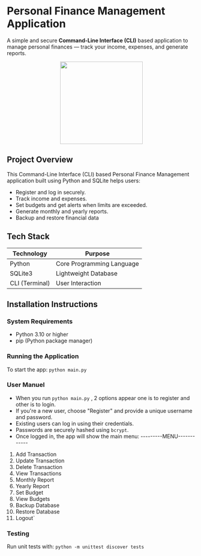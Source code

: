 # Personal Finance Management Application

A simple and secure **Command-Line Interface (CLI)** based application to manage personal finances — track your income, expenses, and generate reports.

<p align="center">
  <img src="https://img.freepik.com/premium-vector/online-mobile-payment-banking-service-concept-woman-pays-with-mobile-phone-successfully-safely-flat-vector-modern-illustration_566886-9730.jpg" width="220" height="220">
</p>

## Project Overview
 This Command-Line Interface (CLI) based Personal Finance Management application built using Python and SQLite helps users:  
 * Register and log in securely.
 * Track income and expenses.
 * Set budgets and get alerts when limits are exceeded.
 * Generate monthly and yearly reports.
 * Backup and restore financial data

##  Tech Stack

| Technology   | Purpose                    |
|-------------|-----------------------------|
| Python       | Core Programming Language   |
| SQLite3      | Lightweight Database        |
| CLI (Terminal)| User Interaction           |

## Installation Instructions

###  System Requirements
* Python 3.10 or higher
* pip (Python package manager)

### Running the Application
To start the app: `python main.py`

### User Manuel  
-  When you run `python main.py` , 2 options appear one is to register and other is to login.  
- If you're a new user, choose "Register" and provide a unique username and password.
- Existing users can log in using their credentials.
- Passwords are securely hashed using `bcrypt`.
- Once logged in, the app will show the main menu:
---------MENU------------
1. Add Transaction
2. Update Transaction
3. Delete Transaction
4. View Transactions
5. Monthly Report
6. Yearly Report
7. Set Budget
8. View Budgets
9. Backup Database
10. Restore Database
11. Logout`





###  Testing  
Run unit tests with:  `python -m unittest discover tests`






